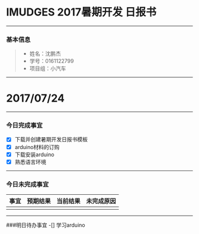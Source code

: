 # IMUDGES 2017暑期开发 日报书
-------


### 基本信息
> * 姓名：沈鹏杰
> * 学号：0161122799
> * 项目组：小汽车

-------


# 2017/07/24

-------

### 今日完成事宜
- [x]  下载并创建暑期开发日报书模板
- [x]  arduino材料的订购
- [x]  下载安装arduino
- [x]  熟悉语言环境

-----
### 今日未完成事宜


| 事宜     |预期结果| 当前结果  | 未完成原因   | 
| --------   | -----:  | -----:  | :----:  |
|    |   |   |   |


------
###明日待办事宜
-[] 学习arduino
